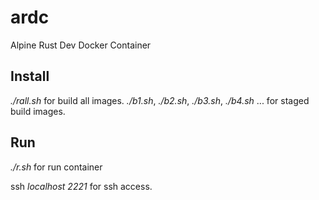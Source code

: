 # ardc
Alpine Rust Dev Docker Container

## Install
_./rall.sh_ for build all images.
_./b1.sh_, _./b2.sh_, _./b3.sh_, _./b4.sh_ ... for staged build images.

## Run
_./r.sh_ for run container

ssh _localhost 2221_ for ssh access.

